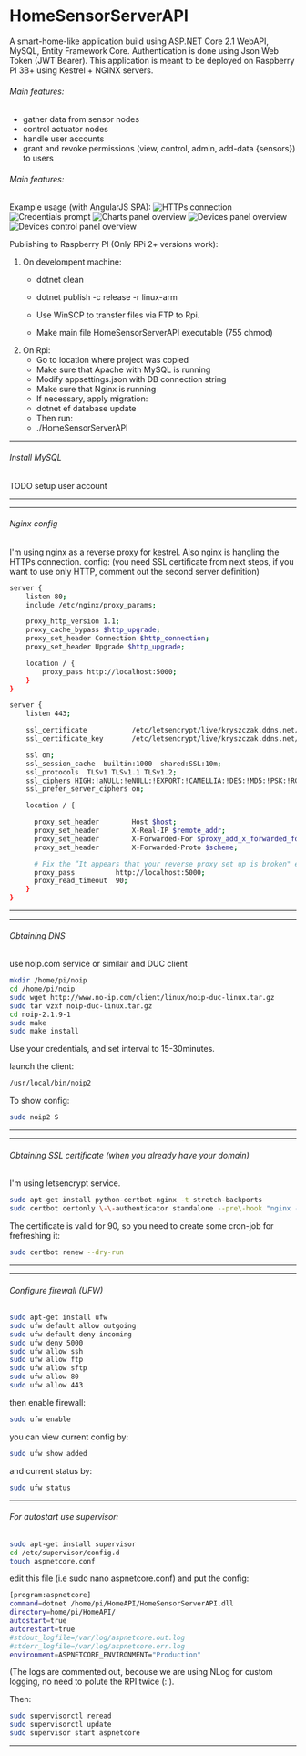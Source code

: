 # HomeSensorServerAPI

A smart-home-like application build using ASP.NET Core 2.1 WebAPI, MySQL, Entity Framework Core.
Authentication is done using Json Web Token (JWT Bearer).
This application is meant to be deployed on Raspberry PI 3B+ using Kestrel + NGINX servers.

###### Main features:
 * gather data from sensor nodes
 * control actuator nodes
 * handle user accounts
 * grant and revoke permissions (view, control, admin, add-data {sensors}) to users
 

###### Main features:
Example usage (with AngularJS SPA):
![HTTPs connection](/GithubAssets/cert.PNG)
![Credentials prompt](/GithubAssets/login.PNG)
![Charts panel overview](/GithubAssets/charts.PNG)
![Devices panel overview](/GithubAssets/devices.PNG)
![Devices control panel overview](/GithubAssets/devices_manage.PNG)

 Publishing to Raspberry PI (Only RPi 2+ versions work):
 1. On develompent machine:
	* dotnet clean
	* dotnet publish -c release -r linux-arm
	
	* Use WinSCP to transfer files via FTP to Rpi.
	* Make main file HomeSensorServerAPI executable (755 chmod)
	
2) On Rpi:
	* Go to location where project was copied
	* Make sure that Apache with MySQL is running
	* Modify appsettings.json with DB connection string
	* Make sure that Nginx is running
	* If necessary, apply migration:
	* dotnet ef database update
	* Then run:
	* ./HomeSensorServerAPI


---
###### Install MySQL 
TODO setup user account

---
---
###### Nginx config
I'm using nginx as a reverse proxy for kestrel. Also nginx is hangling the HTTPs connection.
config: (you need SSL certificate from next steps, if you want to use only HTTP, comment out the second server definition)

```bash
server {
    listen 80;
    include /etc/nginx/proxy_params;

    proxy_http_version 1.1;
    proxy_cache_bypass $http_upgrade;
    proxy_set_header Connection $http_connection;
    proxy_set_header Upgrade $http_upgrade;

    location / {
        proxy_pass http://localhost:5000;
    }
}

server {
    listen 443;

    ssl_certificate           /etc/letsencrypt/live/kryszczak.ddns.net/fullchain.pem;
    ssl_certificate_key       /etc/letsencrypt/live/kryszczak.ddns.net/privkey.pem;

    ssl on;
    ssl_session_cache  builtin:1000  shared:SSL:10m;
    ssl_protocols  TLSv1 TLSv1.1 TLSv1.2;
    ssl_ciphers HIGH:!aNULL:!eNULL:!EXPORT:!CAMELLIA:!DES:!MD5:!PSK:!RC4;
    ssl_prefer_server_ciphers on;

    location / {

      proxy_set_header        Host $host;
      proxy_set_header        X-Real-IP $remote_addr;
      proxy_set_header        X-Forwarded-For $proxy_add_x_forwarded_for;
      proxy_set_header        X-Forwarded-Proto $scheme;

      # Fix the “It appears that your reverse proxy set up is broken" error.
      proxy_pass          http://localhost:5000;
      proxy_read_timeout  90;
    }
}
```
---

---
###### Obtaining DNS

use noip.com service or similair and DUC client

```bash
mkdir /home/pi/noip
cd /home/pi/noip
sudo wget http://www.no-ip.com/client/linux/noip-duc-linux.tar.gz
sudo tar vzxf noip-duc-linux.tar.gz
cd noip-2.1.9-1
sudo make
sudo make install
```

Use your credentials, and set interval to 15-30minutes.

launch the client:
```bash
/usr/local/bin/noip2
```

To show config:
```bash
sudo noip2 ­S
```
---

---
###### Obtaining SSL certificate (when you already have your domain)
I'm using letsencrypt service. 

```bash
sudo apt-get install python-certbot-nginx -t stretch-backports
sudo certbot certonly \-\-authenticator standalone --pre\-hook "nginx -s stop" --post-hook "nginx"
```

The certificate is valid for 90, so you need to create some cron-job for frefreshing it:
```bash
sudo certbot renew --dry-run
```
---


---
###### Configure firewall (UFW)
```bash
sudo apt-get install ufw
sudo ufw default allow outgoing
sudo ufw default deny incoming
sudo ufw deny 5000
sudo ufw allow ssh
sudo ufw allow ftp
sudo ufw allow sftp
sudo ufw allow 80
sudo ufw allow 443
```

then enable firewall:
```bash
sudo ufw enable
```

you can view current config by:
```bash
sudo ufw show added
```

and current status by:
```bash
sudo ufw status
```
---
###### For autostart use supervisor:

```bash
sudo apt-get install supervisor
cd /etc/supervisor/config.d
touch aspnetcore.conf 
```

edit this file (i.e sudo nano aspnetcore.conf) and put the config:
```bash
[program:aspnetcore]
command=dotnet /home/pi/HomeAPI/HomeSensorServerAPI.dll
directory=home/pi/HomeAPI/
autostart=true
autorestart=true
#stdout_logfile=/var/log/aspnetcore.out.log
#stderr_logfile=/var/log/aspnetcore.err.log
environment=ASPNETCORE_ENVIRONMENT="Production"
```

(The logs are commented out, becouse we are using NLog for custom logging, no need to polute the RPI twice (: ).

Then:
```bash
sudo supervisorctl reread
sudo supervisorctl update
sudo supervisor start aspnetcore
```
---
